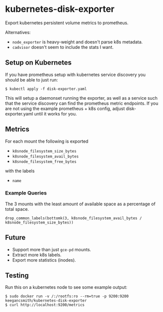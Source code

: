 # kubernetes-disk-exporter

Export kubernetes persistent volume metrics to prometheus.

Alternatives:
* `node_exporter` is heavy-weight and doesn't parse k8s metadata.
* `cadvisor` doesn't seem to include the stats I want.

## Setup on Kubernetes

If you have prometheus setup with kubernetes service discovery you should be
able to just run:

```
$ kubectl apply -f disk-exporter.yaml
```

This will setup a daemonset running the exporter, as well as a service such
that the service discovery can find the prometheus metric endpoints. If you
are not using the example prometheus + k8s config, adjust disk-exporter.yaml
until it works for you.

## Metrics

For each mount the following is exported

* `k8snode_filesystem_size_bytes`
* `k8snode_filesystem_avail_bytes`
* `k8snode_filesystem_free_bytes`

with the labels

* `name`

### Example Queries

The 3 mounts with the least amount of available space as a percentage of total
space.

```
drop_common_labels(bottomk(3, k8snode_filesystem_avail_bytes / k8snode_filesystem_size_bytes))
```

## Future

* Support more than just `gce-pd` mounts.
* Extract more k8s labels.
* Export more statistics (inodes).

## Testing

Run this on a kubernetes node to see some example output:

```
$ sudo docker run -v /:/rootfs:ro --rm=true -p 9200:9200 keegancsmith/kubernetes-disk-exporter
$ curl http://localhost:9200/metrics
```
